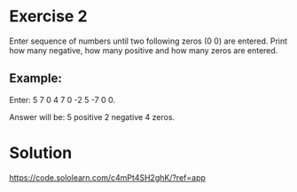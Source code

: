 # Exercise 2

Enter sequence of numbers until two following zeros (0 0) are entered. Print how many negative, how many positive and how many zeros are entered.

## Example: 

Enter: 5 7 0 4 7 0 -2 5 -7 0 0.

Answer will be: 5 positive 2 negative 4 zeros.

# Solution

https://code.sololearn.com/c4mPt4SH2ghK/?ref=app
